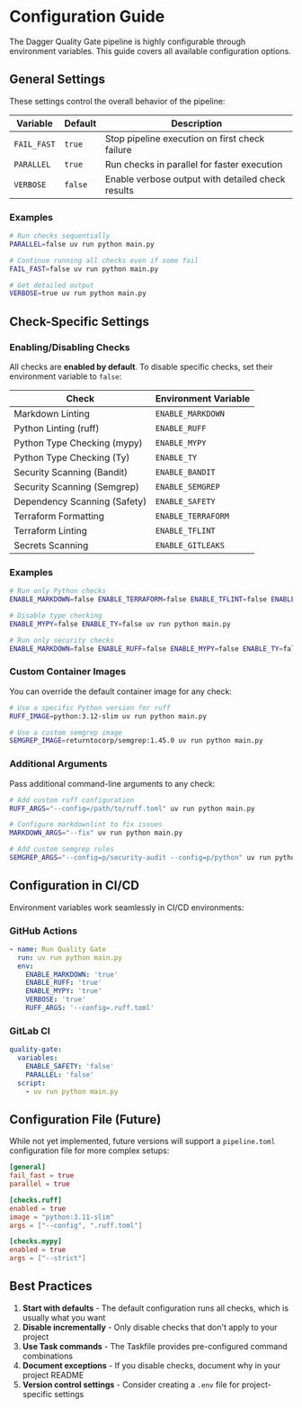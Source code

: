 # Configuration Guide

The Dagger Quality Gate pipeline is highly configurable through environment variables. This guide covers all available configuration options.

## General Settings

These settings control the overall behavior of the pipeline:

| Variable | Default | Description |
|----------|---------|-------------|
| `FAIL_FAST` | `true` | Stop pipeline execution on first check failure |
| `PARALLEL` | `true` | Run checks in parallel for faster execution |
| `VERBOSE` | `false` | Enable verbose output with detailed check results |

### Examples

```bash
# Run checks sequentially
PARALLEL=false uv run python main.py

# Continue running all checks even if some fail
FAIL_FAST=false uv run python main.py

# Get detailed output
VERBOSE=true uv run python main.py
```

## Check-Specific Settings

### Enabling/Disabling Checks

All checks are **enabled by default**. To disable specific checks, set their environment variable to `false`:

| Check | Environment Variable |
|-------|---------------------|
| Markdown Linting | `ENABLE_MARKDOWN` |
| Python Linting (ruff) | `ENABLE_RUFF` |
| Python Type Checking (mypy) | `ENABLE_MYPY` |
| Python Type Checking (Ty) | `ENABLE_TY` |
| Security Scanning (Bandit) | `ENABLE_BANDIT` |
| Security Scanning (Semgrep) | `ENABLE_SEMGREP` |
| Dependency Scanning (Safety) | `ENABLE_SAFETY` |
| Terraform Formatting | `ENABLE_TERRAFORM` |
| Terraform Linting | `ENABLE_TFLINT` |
| Secrets Scanning | `ENABLE_GITLEAKS` |

### Examples

```bash
# Run only Python checks
ENABLE_MARKDOWN=false ENABLE_TERRAFORM=false ENABLE_TFLINT=false ENABLE_GITLEAKS=false uv run python main.py

# Disable type checking
ENABLE_MYPY=false ENABLE_TY=false uv run python main.py

# Run only security checks
ENABLE_MARKDOWN=false ENABLE_RUFF=false ENABLE_MYPY=false ENABLE_TY=false ENABLE_TERRAFORM=false ENABLE_TFLINT=false uv run python main.py
```

### Custom Container Images

You can override the default container image for any check:

```bash
# Use a specific Python version for ruff
RUFF_IMAGE=python:3.12-slim uv run python main.py

# Use a custom semgrep image
SEMGREP_IMAGE=returntocorp/semgrep:1.45.0 uv run python main.py
```

### Additional Arguments

Pass additional command-line arguments to any check:

```bash
# Add custom ruff configuration
RUFF_ARGS="--config=/path/to/ruff.toml" uv run python main.py

# Configure markdownlint to fix issues
MARKDOWN_ARGS="--fix" uv run python main.py

# Add custom semgrep rules
SEMGREP_ARGS="--config=p/security-audit --config=p/python" uv run python main.py
```

## Configuration in CI/CD

Environment variables work seamlessly in CI/CD environments:

### GitHub Actions

```yaml
- name: Run Quality Gate
  run: uv run python main.py
  env:
    ENABLE_MARKDOWN: 'true'
    ENABLE_RUFF: 'true'
    ENABLE_MYPY: 'true'
    VERBOSE: 'true'
    RUFF_ARGS: '--config=.ruff.toml'
```

### GitLab CI

```yaml
quality-gate:
  variables:
    ENABLE_SAFETY: 'false'
    PARALLEL: 'false'
  script:
    - uv run python main.py
```

## Configuration File (Future)

While not yet implemented, future versions will support a `pipeline.toml` configuration file for more complex setups:

```toml
[general]
fail_fast = true
parallel = true

[checks.ruff]
enabled = true
image = "python:3.11-slim"
args = ["--config", ".ruff.toml"]

[checks.mypy]
enabled = true
args = ["--strict"]
```

## Best Practices

1. **Start with defaults** - The default configuration runs all checks, which is usually what you want
2. **Disable incrementally** - Only disable checks that don't apply to your project
3. **Use Task commands** - The Taskfile provides pre-configured command combinations
4. **Document exceptions** - If you disable checks, document why in your project README
5. **Version control settings** - Consider creating a `.env` file for project-specific settings